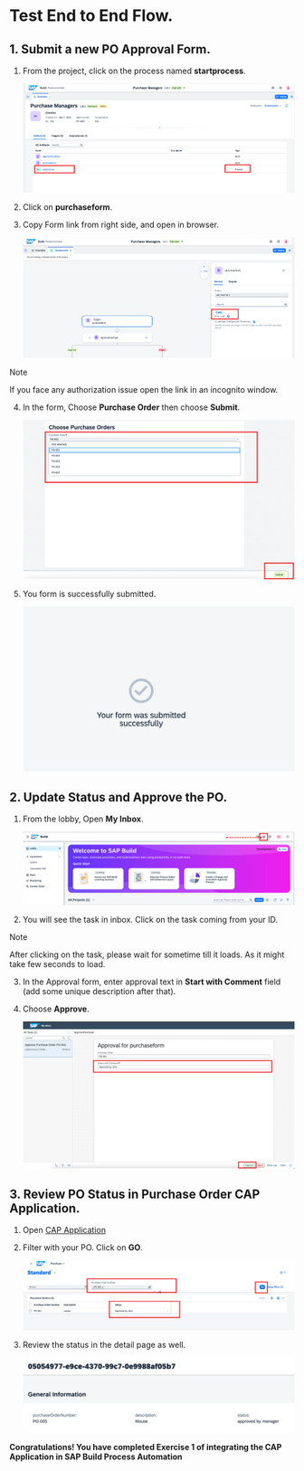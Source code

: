 # Test End to End Flow.

## 1. Submit a new PO Approval Form.

1. From the project, click on the process named **startprocess**.
    
    ![teste2e](./images/process.png)

2. Click on **purchaseform**.

3. Copy Form link from right side, and open in browser.

    ![teste2e](./images/formlink.png)

> [!Note]
> If you face any authorization issue open the link in an incognito window.

4. In the form, Choose **Purchase Order** then choose **Submit**.
    
    ![teste2e](./images/choosepo.png)

5. You form is successfully submitted.
    
    ![teste2e](./images/submit.png)

## 2. Update Status and Approve the PO.

1. From the lobby, Open **My Inbox**.
    
    ![teste2e](./images/chooseinbox.png)

2. You will see the task in inbox. Click on the task coming from your ID.

> [!Note]
> After clicking on the task, please wait for sometime till it loads. As it might take few seconds to load.

3. In the Approval form, enter approval text in **Start with Comment** field (add some unique description after that).

4. Choose **Approve**.

    ![teste2e](./images/approve.png)

## 3. Review PO Status in Purchase Order CAP Application.

1. Open [CAP Application](https://hands-on.launchpad.cfapps.eu10.hana.ondemand.com/1cfa5e3e-7907-4e79-99ee-0e3953fade97.purchase.nspurchase-0.0.1/index.html)

2. Filter with your PO. Click on **GO**.
    
    ![teste2e](./images/caplist.png)

3. Review the status in the detail page as well.

    ![teste2e](./images/output.png)

**Congratulations! You have completed Exercise 1 of integrating the CAP Application in SAP Build Process Automation**

